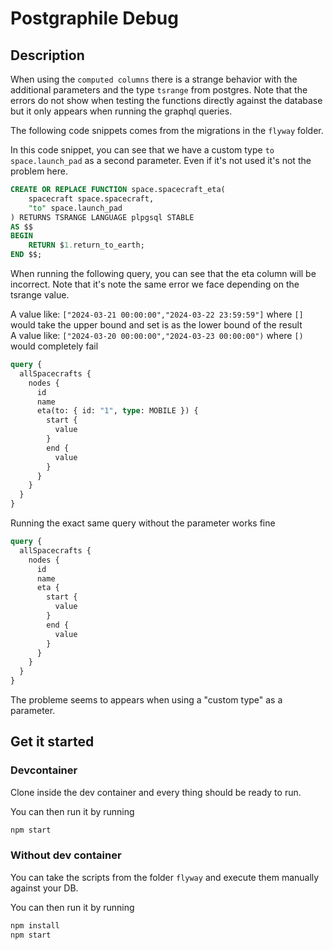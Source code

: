 # Postgraphile Debug


## Description

When using the `computed columns` there is a strange behavior with the additional parameters and the type `tsrange` from postgres.
Note that the errors do not show when testing the functions directly against the database but it only appears when running the graphql queries.

The following code snippets comes from the migrations in the `flyway` folder.

In this code snippet, you can see that we have a custom type `to space.launch_pad` as a second parameter. Even if it's not used it's not the problem here.

```SQL
CREATE OR REPLACE FUNCTION space.spacecraft_eta(
    spacecraft space.spacecraft,
    "to" space.launch_pad
) RETURNS TSRANGE LANGUAGE plpgsql STABLE 
AS $$
BEGIN
    RETURN $1.return_to_earth;
END $$;
```

When running the following query, you can see that the eta column will be incorrect.
Note that it's note the same error we face depending on the tsrange value.

A value like: `["2024-03-21 00:00:00","2024-03-22 23:59:59"]` where `[]` would take the upper bound and set is as the lower bound of the result   
A value like: `["2024-03-20 00:00:00","2024-03-23 00:00:00")` where `[)` would completely fail

```graphql
query {
  allSpacecrafts {
    nodes {
      id
      name
      eta(to: { id: "1", type: MOBILE }) {
        start {
          value
        }
        end {
          value
        }
      }
    }
  }
}
```

Running the exact same query without the parameter works fine
```graphql
query {
  allSpacecrafts {
    nodes {
      id
      name
      eta {
        start {
          value
        }
        end {
          value
        }
      }
    }
  }
}
```


The probleme seems to appears when using a "custom type" as a parameter.


## Get it started

### Devcontainer
Clone inside the dev container and every thing should be ready to run.

You can then run it by running 

```bash
npm start
```

### Without dev container

You can take the scripts from the folder `flyway` and execute them manually against your DB.

You can then run it by running 

```bash
npm install
npm start
```
